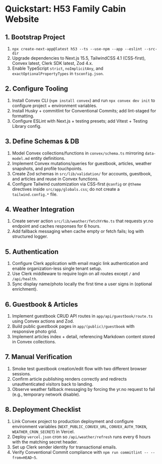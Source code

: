 # Quickstart: H53 Family Cabin Website

## 1. Bootstrap Project
1. `npx create-next-app@latest h53 --ts --use-npm --app --eslint --src-dir`
2. Upgrade dependencies to Next.js 15.5, TailwindCSS 4.1 (CSS-first), Convex latest, Clerk SDK latest, Zod 4.x.
3. Enable TypeScript `strict`, `noImplicitAny`, and `exactOptionalPropertyTypes` in `tsconfig.json`.

## 2. Configure Tooling
1. Install Convex CLI (`npm install convex`) and run `npx convex dev init` to configure project + environment variables.
2. Install Husky + commitlint for Conventional Commits; add lint-staged for formatting.
3. Configure ESLint with Next.js + testing presets; add Vitest + Testing Library config.

## 3. Define Schemas & DB
1. Model Convex collections/functions in `convex/schema.ts` mirroring `data-model.md` entity definitions.
2. Implement Convex mutations/queries for guestbook, articles, weather snapshots, and profile touchpoints.
3. Create Zod schemas in `src/lib/validation/` for accounts, guestbook, and articles and reuse in Convex functions.
4. Configure Tailwind customization via CSS-first `@config` or `@theme` directives inside `src/app/globals.css`; do not create a `tailwind.config.*` file.

## 4. Weather Integration
1. Create server action `src/lib/weather/fetchYrNo.ts` that requests yr.no endpoint and caches responses for 6 hours.
2. Add fallback messaging when cache empty or fetch fails; log with structured logger.

## 5. Authentication
1. Configure Clerk application with email magic link authentication and enable organization-less single tenant setup.
2. Use Clerk middleware to require login on all routes except `/` and `/api/health`.
3. Sync display name/photo locally the first time a user signs in (optional enrichment).

## 6. Guestbook & Articles
1. Implement guestbook CRUD API routes in `app/api/guestbook/route.ts` using Convex actions and Zod.
2. Build public guestbook pages in `app/(public)/guestbook` with responsive photo grid.
3. Implement articles index + detail, referencing Markdown content stored in Convex collections.

## 7. Manual Verification
1. Smoke test guestbook creation/edit flow with two different browser sessions.
2. Confirm article publishing renders correctly and redirects unauthenticated visitors back to landing.
3. Observe weather fallback messaging by forcing the yr.no request to fail (e.g., temporary network disable).

## 8. Deployment Checklist
1. Link Convex project to production deployment and configure environment variables (`NEXT_PUBLIC_CONVEX_URL`, `CONVEX_AUTH_TOKEN`, `WEATHER_CRON_SECRET`) in Vercel.
2. Deploy `vercel.json` cron so `/api/weather/refresh` runs every 6 hours with the matching secret header.
3. Set up Clerk sender identity for transactional emails.
4. Verify Conventional Commit compliance with `npm run commitlint -- --from=HEAD~5`.
